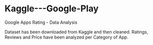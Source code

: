 # Kaggle---Google-Play
Google Apps Rating - Data Analysis

Dataset has been downloaded from Kaggle and then cleaned. Ratings, Reviews and Price have been analyzed per Category of App.
